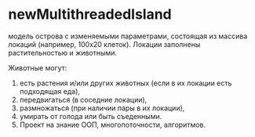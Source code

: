 # newMultithreadedIsland
 модель острова с изменяемыми параметрами, состоящая из массива локаций (например, 100х20 клеток). Локации заполнены растительностью и животными. 
 
 Животные могут:

1. есть растения и/или других животных (если в их локации есть подходящая еда),
2. передвигаться (в соседние локации),
3. размножаться (при наличии пары в их локации),
4. умирать от голода или быть съеденными.
5. Проект на знание ООП, многопоточности, алгоритмов.
